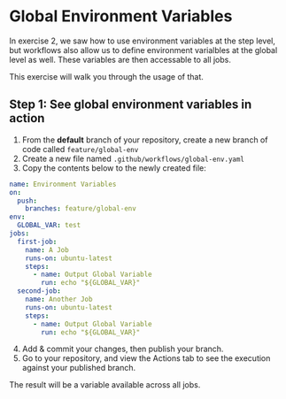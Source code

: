 # Global Environment Variables

In exercise 2, we saw how to use environment variables at the step level, but
workflows also allow us to define environment varialbles at the global level as
well. These variables are then accessable to all jobs.

This exercise will walk you through the usage of that.

## Step 1: See global environment variables in action

1. From the **default** branch of your repository, create a new branch of code
   called `feature/global-env`
2. Create a new file named `.github/workflows/global-env.yaml`
3. Copy the contents below to the newly created file:

```yaml
name: Environment Variables
on:
  push:
    branches: feature/global-env
env:
  GLOBAL_VAR: test
jobs:
  first-job:
    name: A Job
    runs-on: ubuntu-latest
    steps:
      - name: Output Global Variable
        run: echo "${GLOBAL_VAR}"
  second-job:
    name: Another Job
    runs-on: ubuntu-latest
    steps:
      - name: Output Global Variable
        run: echo "${GLOBAL_VAR}"
```

4. Add & commit your changes, then publish your branch.
5. Go to your repository, and view the Actions tab to see the execution against
   your published branch.

The result will be a variable available across all jobs.
